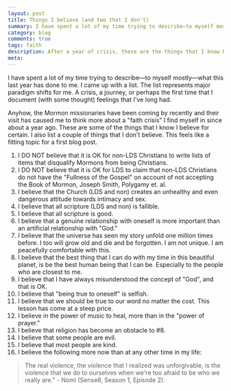 ```yaml
---
layout: post
title: Things I believe (and two that I don't)
summary: I have spent a lot of my time trying to describe—to myself mostly—what this last year has done to me. I came up with a list.
category: blog
comments: true
tags: faith
description: After a year of crisis, these are the things that I know believe (and a couple that I don't).
meta:
---
```



I have spent a lot of my time trying to describe—to myself mostly—what this last year has done to me. I came up with a list. The list represents major paradigm shifts for me. A crisis, a journey, or perhaps the first time that I document (with some thought) feelings that I've long had.

Anyhow, the Mormon missionaries have been coming by recently and their visit has caused me to think more about a "faith crisis" I find myself in since about a year ago. These are some of the things that I know I believe for certain. I also list a couple of things that I don't believe. This feels like a fitting topic for a first blog post.

1. I DO NOT believe that it is OK for non-LDS Christians to write lists of items that disqualify Mormons from being Christians.
2. I DO NOT believe that it is OK for LDS to claim that non-LDS Christians do not have the "Fullness of the Gospel" on account of not accepting the Book of Mormon, Joseph Smith, Polygamy et. al.
3. I believe that the Church (LDS and non) creates an unhealthy and even dangerous attitude towards intimacy and sex.
4. I believe that all scripture (LDS and non) is fallible.
5. I believe that all scripture is good.
6. I believe that a genuine relationship with oneself is more important than an artificial relationship with "God."
7. I believe that the universe has seen my story unfold one million times before. I too will grow old and die and be forgotten. I am not unique. I am peacefully comfortable with this.
8. I believe that the best thing that I can do with my time in this beautiful planet, is be the best human being that I can be. Especially to the people who are closest to me.
9. I believe that I have always misunderstood the concept of "God", and that is OK.
10. I believe that "being true to oneself" is selfish.
11. I believe that we should be true to our word no matter the cost. This lesson has come at a steep price.
12. I believe in the power of music to heal, more than in the "power of prayer."
13. I believe that religion has become an obstacle to #8.
14. I believe that some people are evil.
15. I believe that most people are kind.
16. I believe the following more now than at any other time in my life:

>The real violence, the violence that I realized was unforgivable, is the violence that we do to ourselves when we're too afraid to be who we really are." - Nomi (Sense8, Season 1, Episode 2).
